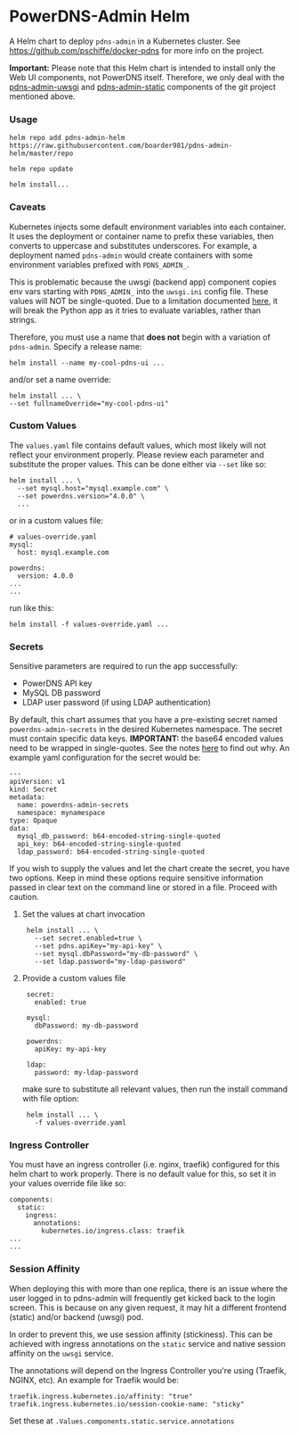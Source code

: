 # PowerDNS-Admin Helm

A Helm chart to deploy `pdns-admin` in a Kubernetes cluster.  See https://github.com/pschiffe/docker-pdns for more info on the project.

**Important:** Please note that this Helm chart is intended to install only the Web UI components, not PowerDNS itself.  Therefore, we only deal with the [pdns-admin-uwsgi](https://github.com/pschiffe/docker-pdns#pdns-admin-uwsgi) and [pdns-admin-static](https://github.com/pschiffe/docker-pdns#pdns-admin-static) components of the git project mentioned above.


### Usage

    helm repo add pdns-admin-helm https://raw.githubusercontent.com/boarder981/pdns-admin-helm/master/repo

    helm repo update

    helm install...


### Caveats

Kubernetes injects some default environment variables into each container.  It uses the deployment or container name to prefix these variables, then converts to uppercase and substitutes underscores.  For example, a deployment named `pdns-admin` would create containers with some environment variables prefixed with `PDNS_ADMIN_`.

This is problematic because the uwsgi (backend app) component copies env vars starting with `PDNS_ADMIN_` into the `uwsgi.ini` config file.  These values will NOT be single-quoted.  Due to a limitation documented [here](https://github.com/pschiffe/docker-pdns#pdns-admin-uwsgi), it will break the Python app as it tries to evaluate variables, rather than strings.

Therefore, you must use a name that **does not** begin with a variation of `pdns-admin`.  Specify a release name:

    helm install --name my-cool-pdns-ui ...

and/or set a name override:

    helm install ... \
    --set fullnameOverride="my-cool-pdns-ui"


### Custom Values

The `values.yaml` file contains default values, which most likely will not reflect your environment properly.  Please review each parameter and substitute the proper values.  This can be done either via `--set` like so:

    helm install ... \
      --set mysql.host="mysql.example.com" \
      --set powerdns.version="4.0.0" \
      ...

or in a custom values file:

    # values-override.yaml
    mysql:
      host: mysql.example.com

    powerdns:
      version: 4.0.0
    ...
    ...

run like this:

    helm install -f values-override.yaml ...


### Secrets

Sensitive parameters are required to run the app successfully:

* PowerDNS API key
* MySQL DB password
* LDAP user password (if using LDAP authentication)

By default, this chart assumes that you have a pre-existing secret named `powerdns-admin-secrets` in the desired Kubernetes namespace.  The secret must contain specific data keys.  **IMPORTANT:** the base64 encoded values need to be wrapped in single-quotes.  See the notes [here](https://github.com/pschiffe/docker-pdns#pdns-admin-uwsgi) to find out why.  An example yaml configuration for the secret would be:

    ---
    apiVersion: v1
    kind: Secret
    metadata:
      name: powerdns-admin-secrets
      namespace: mynamespace
    type: Opaque
    data:
      mysql_db_password: b64-encoded-string-single-quoted
      api_key: b64-encoded-string-single-quoted
      ldap_password: b64-encoded-string-single-quoted


If you wish to supply the values and let the chart create the secret, you have two options.  Keep in mind these options require sensitive information passed in clear text on the command line or stored in a file.  Proceed with caution.

1. Set the values at chart invocation

        helm install ... \
          --set secret.enabled=true \
          --set pdns.apiKey="my-api-key" \
          --set mysql.dbPassword="my-db-password" \
          --set ldap.password="my-ldap-password"

2. Provide a custom values file

        secret:
          enabled: true

        mysql:
          dbPassword: my-db-password

        powerdns:
          apiKey: my-api-key

        ldap:
          password: my-ldap-password

   make sure to substitute all relevant values, then run the install command with file option:

        helm install ... \
          -f values-override.yaml


### Ingress Controller

You must have an ingress controller (i.e. nginx, traefik) configured for this helm chart to work properly.  There is no default value for this, so set it in your values override file like so:

    components:
      static:
        ingress:
          annotations:
            kubernetes.io/ingress.class: traefik
    ...
    ...


### Session Affinity

When deploying this with more than one replica, there is an issue where the user logged in to pdns-admin will frequently get kicked back to the login screen.  This is because on any given request, it may hit a different frontend (static) and/or backend (uwsgi) pod.

In order to prevent this, we use session affinity (stickiness).  This can be achieved with ingress annotations on the `static` service and native session affinity on the `uwsgi` service.

The annotations will depend on the Ingress Controller you're using (Traefik, NGINX, etc).  An example for Traefik would be:

    traefik.ingress.kubernetes.io/affinity: "true"
    traefik.ingress.kubernetes.io/session-cookie-name: "sticky"

Set these at `.Values.components.static.service.annotations`
